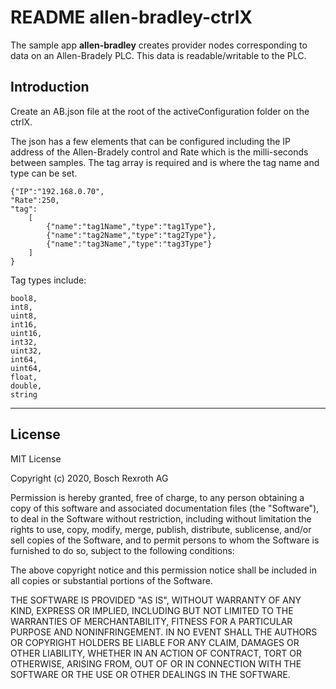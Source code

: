 # README allen-bradley-ctrlX

The sample app __allen-bradley__ creates provider nodes corresponding to data on an Allen-Bradely PLC. This data is readable/writable to the PLC.

## Introduction

Create an AB.json file at the root of the activeConfiguration folder on the ctrlX. 

The json has a few elements that can be configured including the IP address of the Allen-Bradely control and Rate which is the milli-seconds between samples. The tag array is required and is where the tag name and type can be set. 

    {"IP":"192.168.0.70",
    "Rate":250,
    "tag":
        [
            {"name":"tag1Name","type":"tag1Type"},
            {"name":"tag2Name","type":"tag2Type"},
            {"name":"tag3Name","type":"tag3Type"}
        ]
    }

Tag types include:

    bool8,
    int8,
    uint8,
    int16,
    uint16,
    int32,
    uint32,
    int64,
    uint64,
    float,
    double,
    string
___

## License

MIT License

Copyright (c) 2020, Bosch Rexroth AG

Permission is hereby granted, free of charge, to any person obtaining a copy
of this software and associated documentation files (the "Software"), to deal
in the Software without restriction, including without limitation the rights
to use, copy, modify, merge, publish, distribute, sublicense, and/or sell
copies of the Software, and to permit persons to whom the Software is
furnished to do so, subject to the following conditions:

The above copyright notice and this permission notice shall be included in all
copies or substantial portions of the Software.

THE SOFTWARE IS PROVIDED "AS IS", WITHOUT WARRANTY OF ANY KIND, EXPRESS OR
IMPLIED, INCLUDING BUT NOT LIMITED TO THE WARRANTIES OF MERCHANTABILITY,
FITNESS FOR A PARTICULAR PURPOSE AND NONINFRINGEMENT. IN NO EVENT SHALL THE
AUTHORS OR COPYRIGHT HOLDERS BE LIABLE FOR ANY CLAIM, DAMAGES OR OTHER
LIABILITY, WHETHER IN AN ACTION OF CONTRACT, TORT OR OTHERWISE, ARISING FROM,
OUT OF OR IN CONNECTION WITH THE SOFTWARE OR THE USE OR OTHER DEALINGS IN THE
SOFTWARE.
